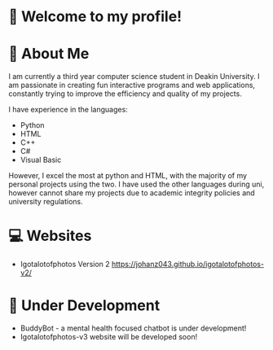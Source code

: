 # 👋 Welcome to my profile!


# 🔭 About Me
I am currently a third year computer science student in Deakin University. I am passionate in creating fun interactive programs and web applications, constantly trying to improve the efficiency and quality of my projects.

I have experience in the languages:
- Python
- HTML
- C++
- C#
- Visual Basic

However, I excel the most at python and HTML, with the majority of my personal projects using the two. I have used the other languages during uni, however cannot share my projects due to academic integrity policies and university regulations.


# 💻 Websites
- Igotalotofphotos Version 2
https://johanz043.github.io/igotalotofphotos-v2/


# 🎁 Under Development
- BuddyBot - a mental health focused chatbot is under development!
- Igotalotofphotos-v3 website will be developed soon!
